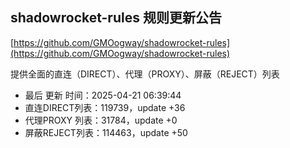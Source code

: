 ## shadowrocket-rules 规则更新公告

[https://github.com/GMOogway/shadowrocket-rules](https://github.com/GMOogway/shadowrocket-rules)

提供全面的直连（DIRECT）、代理（PROXY）、屏蔽（REJECT）列表
- 最后 更新 时间：2025-04-21 06:39:44
- 直连DIRECT列表：119739，update +36
- 代理PROXY 列表：31784，update +0
- 屏蔽REJECT列表：114463，update +50